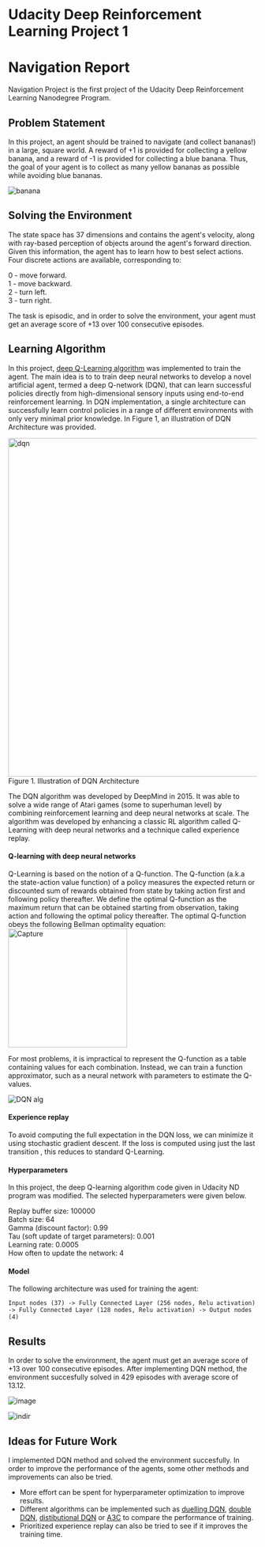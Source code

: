 <h1>Udacity Deep Reinforcement Learning Project 1<h1>
<h1>Navigation Report</h1>
  
  Navigation Project is the first project of the Udacity Deep Reinforcement Learning Nanodegree Program.
  
  <h2>Problem Statement</h2>
  
  In this project, an agent should be trained to navigate (and collect bananas!) in a large, square world. A reward of +1 is provided for collecting a yellow banana, and a reward of -1 is provided for collecting a blue banana. Thus, the goal of your agent is to collect as many yellow bananas as possible while avoiding blue bananas.
  
  ![banana](https://user-images.githubusercontent.com/51778059/155200284-75c8f843-015c-4280-9dee-2814f17ba340.gif)
  
   <h2>Solving the Environment</h2>

  The state space has 37 dimensions and contains the agent's velocity, along with ray-based perception of objects around the agent's forward direction. Given this information, the agent has to learn how to best select actions. Four discrete actions are available, corresponding to:

0 - move forward.<br />
1 - move backward.<br />
2 - turn left.<br />
3 - turn right.<br />
  
The task is episodic, and in order to solve the environment, your agent must get an average score of +13 over 100 consecutive episodes.
  
  <h2>Learning Algorithm</h2>
  
  In this project, [deep Q-Learning algorithm](https://storage.googleapis.com/deepmind-media/dqn/DQNNaturePaper.pdf) was implemented to train the agent. The main idea is to to train deep neural networks to develop a novel artificial agent, termed a deep Q-network (DQN), that can learn successful policies directly from high-dimensional sensory inputs using end-to-end reinforcement learning. In DQN implementation, a single architecture can successfully learn control policies in a range of different environments with only very minimal prior knowledge. In Figure 1, an illustration of DQN Architecture was provided. 
  
 <img width="685" alt="dqn" src="https://user-images.githubusercontent.com/51778059/155212577-b3f188b6-a9e9-4351-897c-2b2506aa5d43.png">
  Figure 1. Illustration of DQN Architecture

  The DQN algorithm was developed by DeepMind in 2015. It was able to solve a wide range of Atari games (some to superhuman level) by combining reinforcement learning and deep neural networks at scale. The algorithm was developed by enhancing a classic RL algorithm called Q-Learning with deep neural networks and a technique called experience replay.

   <h4>Q-learning with deep neural networks</h4>
 Q-Learning is based on the notion of a Q-function. The Q-function (a.k.a the state-action value function) of a policy measures the expected return or discounted sum of rewards obtained from state  by taking action first and following policy thereafter. We define the optimal Q-function as the maximum return that can be obtained starting from observation, taking action and following the optimal policy thereafter. The optimal Q-function obeys the following Bellman optimality equation:
  
  <img width="241" alt="Capture" src="https://user-images.githubusercontent.com/51778059/155213847-12e60f0c-0b87-4134-b28f-eaeaad3b4091.PNG">

  For most problems, it is impractical to represent the Q-function as a table containing values for each combination. Instead, we can train a function approximator, such as a neural network with parameters to estimate the Q-values.
  
  ![DQN alg](https://user-images.githubusercontent.com/51778059/155216061-8f8c5313-89d0-4ab1-bf7a-7bdb5afd7e51.png)
  
  <h4>Experience replay</h4>
  To avoid computing the full expectation in the DQN loss, we can minimize it using stochastic gradient descent. If the loss is computed using just the last transition , this reduces to standard Q-Learning.
  
  <h4>Hyperparameters</h4>
  
  In this project, the deep Q-learning algorithm code given in Udacity ND program was modified. The selected hyperparameters were given below. 
  
 Replay buffer size: 100000<br />
 Batch size: 64<br />
 Gamma (discount factor): 0.99<br />
 Tau (soft update of target parameters): 0.001<br />
 Learning rate: 0.0005<br />
 How often to update the network: 4

   <h4>Model</h4>
The following architecture was used for training the agent:
  
 ```
 Input nodes (37) -> Fully Connected Layer (256 nodes, Relu activation) -> Fully Connected Layer (128 nodes, Relu activation) -> Output nodes (4)
 ```
  
  <h2>Results</h2>
  
   In order to solve the environment, the agent must get an average score of +13 over 100 consecutive episodes. After implementing DQN method, the environment succesfully solved in 429 episodes with average score of 13.12.
  
  ![image](https://user-images.githubusercontent.com/51778059/155216270-f2589bf0-aa42-4c46-970b-60b74735ca11.png)

  ![indir](https://user-images.githubusercontent.com/51778059/155216792-b7c2267d-8b28-48e8-812a-5af1cdcba8c5.png)

 <h2>Ideas for Future Work</h2>
  
   I implemented DQN method and solved the environment succesfully. In order to improve the performance of the agents, some other methods and improvements can also be tried. <br />
- More effort can be spent for hyperparameter optimization to improve results.<br />
- Different algorithms can be implemented such as [duelling DQN](https://arxiv.org/abs/1511.06581), [double DQN](https://arxiv.org/abs/1509.06461v3), [distibutional DQN](https://arxiv.org/abs/1707.06887) or [A3C](https://arxiv.org/abs/1602.01783) to compare the performance of training. <br />
- Prioritized experience replay can also be tried to see if it improves the training time.<br />

